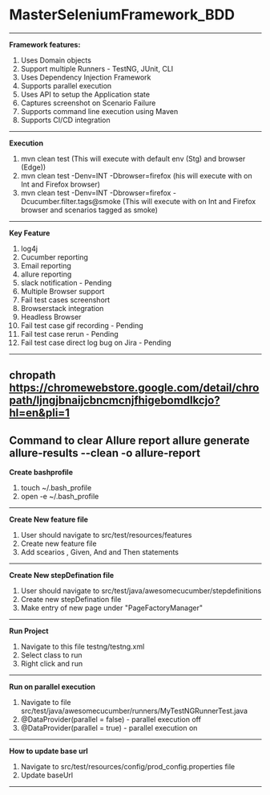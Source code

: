 # MasterSeleniumFramework_BDD
------------------------------------------------------------
**Framework features:**
1. Uses Domain objects
2. Support multiple Runners - TestNG, JUnit, CLI
3. Uses Dependency Injection Framework
4. Supports parallel execution
5. Uses API to setup the Application state
6. Captures screenshot on Scenario Failure
7. Supports command line execution using Maven
8. Supports CI/CD integration
------------------------------------------------------------
**Execution**
1. mvn clean test (This will execute with default env (Stg) and browser (Edge))
2. mvn clean test -Denv=INT -Dbrowser=firefox (his will execute with on Int and Firefox browser)
3. mvn clean test -Denv=INT -Dbrowser=firefox -Dcucumber.filter.tags@smoke (This will execute with on Int and Firefox browser and scenarios tagged as smoke)
------------------------------------------------------------
**Key Feature**
1. log4j
2. Cucumber reporting
3. Email reporting
4. allure reporting
5. slack notification - Pending
6. Multiple Browser support
7. Fail test cases screenshort
8. Browserstack integration
9. Headless Browser
10. Fail test case gif recording - Pending
11. Fail test case rerun - Pending
12. Fail test case direct log bug on Jira - Pending
------------------------------------------------------------
**chropath**
https://chromewebstore.google.com/detail/chropath/ljngjbnaijcbncmcnjfhigebomdlkcjo?hl=en&pli=1
------------------------------------------------------------
**Command to clear Allure report**
allure generate allure-results --clean -o allure-report
------------------------------------------------------------
**Create bashprofile**
1. touch ~/.bash_profile 
2. open -e ~/.bash_profile
------------------------------------------------------------
**Create New feature file**
1. User should navigate to src/test/resources/features
2. Create new feature file
3. Add scearios , Given, And and Then statements
------------------------------------------------------------
**Create New stepDefination file**
1. User should navigate to src/test/java/awesomecucumber/stepdefinitions
2. Create new stepDefination file
3. Make entry of new page under "PageFactoryManager"
------------------------------------------------------------
**Run Project**
1. Navigate to this file testng/testng.xml
2. Select class to run
3. Right click and run
------------------------------------------------------------
**Run on parallel execution**
1. Navigate to file src/test/java/awesomecucumber/runners/MyTestNGRunnerTest.java
2. @DataProvider(parallel = false) - parallel execution off
3. @DataProvider(parallel = true) - parallel execution on
------------------------------------------------------------
**How to update base url**
1. Navigate to src/test/resources/config/prod_config.properties file
2. Update baseUrl
------------------------------------------------------------
